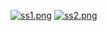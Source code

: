 [![ss1.png](https://i.postimg.cc/GtFTh9Cr/ss1.png)](https://postimg.cc/H8Lk6YnP)
[![ss2.png](https://i.postimg.cc/vZHxbQSF/ss2.png)](https://postimg.cc/BXknCG0M)